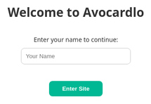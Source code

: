 <!-- NAME ENTRY SCREEN -->
<div id="welcomeOverlay" style="position:fixed;top:0;left:0;width:100%;height:100%;background:#fff;z-index:9999;display:flex;align-items:center;justify-content:center;flex-direction:column;">
  <h1 style="font-size:2em;margin-bottom:20px;">Welcome to Avocardlo</h1>
  <p style="margin-bottom:10px;">Enter your name to continue:</p>
  <input type="text" id="visitorName" placeholder="Your Name" style="padding:10px;width:250px;border-radius:8px;border:1px solid #ccc;">
  <br><br>
  <button onclick="enterSite()" style="padding:10px 30px;border:none;border-radius:8px;background:#00b894;color:white;font-weight:bold;">Enter Site</button>
</div><!-- SEARCH BAR -->
<section style="padding:40px 20px;text-align:center;">
  <h2>Search Motivational Quotes</h2>
  <input type="text" id="quoteSearch" onkeyup="filterQuotes()" placeholder="Type keywords..." style="width:300px;padding:10px;border-radius:5px;border:1px solid #ccc;">
</section><!DOCTYPE html>
<html lang="en">
<head>
  <meta charset="UTF-8" />
  <meta name="viewport" content="width=device-width, initial-scale=1.0"/>
  <title>Motivate with Avocardlo</title>
  <link href="https://cdn.jsdelivr.net/npm/bootstrap@5.3.0/dist/css/bootstrap.min.css" rel="stylesheet"/>
  <style>
    body {
      font-family: 'Segoe UI', sans-serif;
      background: #f0f4f8;
      color: #333;
    }

    .hero {
      background: linear-gradient(135deg, #4facfe, #00f2fe);
      color: white;
      padding: 100px 20px 60px;
      text-align: center;
    }

    .hero h1 {
      font-size: 4rem;
      font-weight: bold;
    }

    .hero p {
      font-size: 1.3rem;
      margin-top: 20px;
    }

    .section-title {
      margin-top: 60px;
      text-align: center;
      font-size: 2.5rem;
      font-weight: bold;
    }

    .thoughts-section {
      max-width: 1000px;
      margin: 0 auto;
      padding: 40px 20px;
      column-count: 2;
      column-gap: 40px;
    }

    .thought {
      break-inside: avoid;
      background: white;
      margin-bottom: 20px;
      padding: 15px;
      border-radius: 10px;
      box-shadow: 0 0 10px rgba(0,0,0,0.05);
    }

    .instagram-section {
      padding: 60px 20px;
      background: #fff;
      text-align: center;
    }

    .insta-card {
      display: inline-block;
      width: 300px;
      margin: 15px;
      padding: 20px;
      background: #fafafa;
      border-radius: 15px;
      box-shadow: 0 5px 15px rgba(0,0,0,0.05);
    }

    .insta-card h3 {
      margin-bottom: 10px;
    }

    .insta-btn {
      display: inline-block;
      margin-top: 10px;
      padding: 10px 25px;
      border-radius: 30px;
      background: #ee2a7b;
      color: white;
      text-decoration: none;
      font-weight: bold;
    }

    footer {
      text-align: center;
      padding: 30px;
      background: #222;
      color: white;
      margin-top: 50px;
    }
  </style>
</head>
<body>

  <!-- Hero Section -->
  <section class="hero">
    <h1>Welcome to Avocardlo Motivation</h1>
    <p>Empowering students with inspiration, knowledge, and positive energy.</p>
  </section>

  <!-- Thoughts Section -->
  <h2 class="section-title">100+ Motivational Thoughts for Students</h2>
  <section class="thoughts-section">
    <!-- Example Thought Cards -->
    <!-- You can generate more below or automate them -->
    <!-- 100+ thoughts inserted below -->
    <script>
      const container = document.currentScript.parentElement;
      const thoughts = [
        "Believe in yourself and all that you are.",
        "Success doesn’t come from what you do occasionally, it comes from what you do consistently.",
        "Discipline is the bridge between goals and accomplishment.",
        "Don’t wait for opportunity. Create it.",
        "Push yourself, because no one else is going to do it for you.",
        "Great things never come from comfort zones.",
        "Dream it. Wish it. Do it.",
        "Wake up with determination. Go to bed with satisfaction.",
        "Little things make big days.",
        "Do something today that your future self will thank you for.",
        "It’s going to be hard, but hard does not mean impossible.",
        "Don’t stop when you’re tired. Stop when you’re done.",
        "The harder you work for something, the greater you’ll feel when you achieve it.",
        "Dream bigger. Do bigger.",
        "Don’t limit your challenges. Challenge your limits.",
        "Sometimes we’re tested not to show our weaknesses, but to discover our strengths.",
        "Success is what comes after you stop making excuses.",
        "Focus on your goal. Don’t look in any direction but ahead.",
        "Your only limit is your mind.",
        "Work hard in silence. Let success make the noise.",
        // Add more up to 100+
      ];

      for (let i = 0; i < 100; i++) {
        const div = document.createElement("div");
        div.className = "thought";
        div.textContent = thoughts[i % thoughts.length];
        container.appendChild(div);
      }
    </script>
  </section>

  <!-- Instagram Section -->
  <h2 class="section-title">Follow Us on Instagram</h2>
  <section class="instagram-section">
    <div class="insta-card">
      <h3>@pk.gihars</h3>
      <p>Inspiration, Growth & Motivation</p>
      <a class="insta-btn" href="https://www.instagram.com/pk.gihars" target="_blank">Follow</a>
    </div>
    <div class="insta-card">
      <h3>@avocardlo</h3>
      <p>Visual vibes and daily motivation</p>
      <a class="insta-btn" href="https://www.instagram.com/avocardlo" target="_blank">Follow</a>
    </div>
    <div class="insta-card">
      <h3>@patnafansclub</h3>
      <p>Student power and Patna pride</p>
      <a class="insta-btn" href="https://www.instagram.com/patnafansclub" target="_blank">Follow</a>
    </div>
  </section>

  <!-- Footer -->
  <footer>
    &copy; 2025 Avocardlo Motivation. All rights reserved. | Designed for dreamers & doers.
  </footer>

</body>
</html>
<!-- DARK MODE TOGGLE -->
<button onclick="toggleDarkMode()" style="position:fixed;top:20px;right:20px;padding:8px 12px;border:none;border-radius:5px;background:#333;color:white;z-index:999;">
  🌓 Dark Mode
</button>
<script>
  function toggleDarkMode() {
    document.body.classList.toggle("dark-mode");
  }
</script>
<style>
  .dark-mode {
    background-color: #121212;
    color: #f0f0f0;
  }
  .dark-mode .thought {
    background: #1e1e1e;
    color: #ddd;
  }
</style>
<!-- QUOTE SUBMISSION FORM -->
<section style="padding:40px;text-align:center;">
  <h2>Submit Your Own Quote</h2>
  <form onsubmit="handleQuoteSubmit(event)" style="max-width:500px;margin:auto;">
    <textarea id="quoteInput" placeholder="Write your motivational quote..." required rows="4" style="width:100%;padding:10px;border-radius:10px;"></textarea>
    <br><br>
    <input type="text" id="quoteAuthor" placeholder="Your Name (optional)" style="width:100%;padding:8px;border-radius:10px;">
    <br><br>
    <button type="submit" style="padding:10px 30px;border:none;border-radius:30px;background:#00b894;color:white;">Submit</button>
  </form>
  <div id="thankYouMsg" style="margin-top:20px;color:green;display:none;">Thanks! Your quote was submitted.</div>
</section>

<script>
  function handleQuoteSubmit(e) {
    e.preventDefault();
    document.getElementById("thankYouMsg").style.display = "block";
    // You can later connect this to Firebase, Airtable, or save to backend
    document.getElementById("quoteInput").value = '';
    document.getElementById("quoteAuthor").value = '';
  }
</script>
<!-- INSTAGRAM EMBED SECTION -->
<section style="padding:60px 20px;text-align:center;background:#fff;">
  <h2>Our Instagram – <a href="https://www.instagram.com/avocardlo" target="_blank">@avocardlo</a></h2>
  <iframe src="https://www.instagram.com/p/CwMTlZ-Bbq3/embed" width="400" height="480" frameborder="0" scrolling="no" allowtransparency="true"></iframe>
</section>
<!-- CONTRIBUTOR LEADERBOARD -->
<section style="padding:60px 20px;text-align:center;background:#fdfdfd;">
  <h2 style="font-weight:bold;">🏆 Top Contributors</h2>
  <p>These awesome people have submitted the most quotes!</p>
  <div style="max-width:500px;margin:auto;">
    <table style="width:100%;margin-top:20px;border-collapse:collapse;">
      <thead style="background:#f0f0f0;">
        <tr>
          <th style="padding:10px;border-bottom:2px solid #ccc;">Rank</th>
          <th style="padding:10px;border-bottom:2px solid #ccc;">Name</th>
          <th style="padding:10px;border-bottom:2px solid #ccc;">Quotes</th>
        </tr>
      </thead>
      <tbody id="leaderboardTable">
        <!-- Rows are added via JS -->
      </tbody>
    </table>
  </div>
</section>

<script>
  // Simulated contributors (you can edit or replace with dynamic data later)
  const contributors = [
    { name: "Ravi Singh", quotes: 28 },
    { name: "Alisha Mehra", quotes: 24 },
    { name: "Dev Kumar", quotes: 20 },
    { name: "Sneha Roy", quotes: 15 },
    { name: "Avocardlo", quotes: 12 }
  ];

  const table = document.getElementById("leaderboardTable");
  contributors
    .sort((a, b) => b.quotes - a.quotes)
    .forEach((person, index) => {
      const row = document.createElement("tr");
      row.innerHTML = `
        <td style="padding:10px;border-bottom:1px solid #eee;">${index + 1}</td>
        <td style="padding:10px;border-bottom:1px solid #eee;">${person.name}</td>
        <td style="padding:10px;border-bottom:1px solid #eee;">${person.quotes}</td>
      `;
      table.appendChild(row);
    });
<!-- PUBLIC THOUGHT SUBMISSION FORM -->
<section style="padding:40px;text-align:center;">
  <h2>💡 Share Your Own Motivational Thought</h2>
  <form onsubmit="submitThought(event)" style="max-width:500px;margin:auto;">
    <textarea id="userThought" placeholder="Write your thought..." required rows="3" style="width:100%;padding:10px;border-radius:8px;"></textarea>
    <br><br>
    <input type="text" id="userName" placeholder="Your Name (optional)" style="width:100%;padding:8px;border-radius:8px;">
    <br><br>
    <button type="submit" style="padding:10px 30px;border:none;border-radius:20px;background:#00b894;color:white;">Submit</button>
  </form>
  <p id="thoughtSubmitMsg" style="color:green;display:none;margin-top:10px;">✅ Your thought is live now!</p>
</section>


